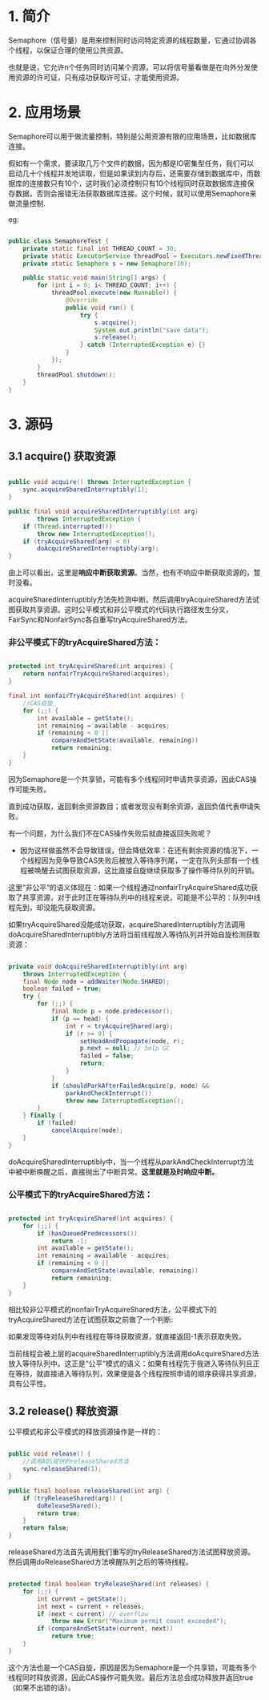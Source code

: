 # 1. 简介

Semaphore（信号量）是用来控制同时访问特定资源的线程数量，它通过协调各个线程，以保证合理的使用公共资源。

也就是说，它允许n个任务同时访问某个资源，可以将信号量看做是在向外分发使用资源的许可证，只有成功获取许可证，才能使用资源。

# 2. 应用场景

Semaphore可以用于做流量控制，特别是公用资源有限的应用场景，比如数据库连接。

假如有一个需求，要读取几万个文件的数据，因为都是IO密集型任务，我们可以启动几十个线程并发地读取，但是如果读到内存后，还需要存储到数据库中，而数据库的连接数只有10个，这时我们必须控制只有10个线程同时获取数据库连接保存数据，否则会报错无法获取数据库连接。这个时候，就可以使用Semaphore来做流量控制.

eg:

```Java

public class SemaphoreTest {
    private static final int THREAD_COUNT = 30;
    private static ExecutorService threadPool = Executors.newFixedThreadPool(THREAD_COUNT);
    private static Semaphore s = new Semaphore(10);

    public static void main(String[] args) {
        for (int i = 0; i< THREAD_COUNT; i++) {
            threadPool.execute(new Runnable() {
                @Override
                public void run() {
                    try {
                        s.acquire();
                        System.out.println("save data");
                        s.release();
                    } catch (InterruptedException e) {}
                }
            });
        }
        threadPool.shutdown();
    }
}


```

# 3. 源码

## 3.1 acquire() 获取资源

```Java

public void acquire() throws InterruptedException {
    sync.acquireSharedInterruptibly(1);
}

public final void acquireSharedInterruptibly(int arg)
        throws InterruptedException {
    if (Thread.interrupted())
        throw new InterruptedException();
    if (tryAcquireShared(arg) < 0)
        doAcquireSharedInterruptibly(arg);
}

```

由上可以看出，这里是**响应中断获取资源**。当然，也有不响应中断获取资源的，暂时没看。

acquireSharedInterruptibly方法先检测中断。然后调用tryAcquireShared方法试图获取共享资源。这时公平模式和非公平模式的代码执行路径发生分叉，FairSync和NonfairSync各自重写tryAcquireShared方法。

### 非公平模式下的tryAcquireShared方法：

```Java

protected int tryAcquireShared(int acquires) {
    return nonfairTryAcquireShared(acquires);
}

final int nonfairTryAcquireShared(int acquires) {
	//CAS自旋
    for (;;) {
        int available = getState();
        int remaining = available - acquires;
        if (remaining < 0 ||
            compareAndSetState(available, remaining))
            return remaining;
    }
}

```

因为Semaphore是一个共享锁，可能有多个线程同时申请共享资源，因此CAS操作可能失败。

直到成功获取，返回剩余资源数目；或者发现没有剩余资源，返回负值代表申请失败。

有一个问题，为什么我们不在CAS操作失败后就直接返回失败呢？

- 因为这样做虽然不会导致错误，但会降低效率：在还有剩余资源的情况下，一个线程因为竞争导致CAS失败后被放入等待序列尾，一定在队列头部有一个线程被唤醒去试图获取资源，这比直接自旋继续获取多了操作等待队列的开销。

这里“非公平”的语义体现在：如果一个线程通过nonfairTryAcquireShared成功获取了共享资源，对于此时正在等待队列中的线程来说，可能是不公平的：队列中线程先到，却没能先获取资源。

如果tryAcquireShared没能成功获取，acquireSharedInterruptibly方法调用doAcquireSharedInterruptibly方法将当前线程放入等待队列并开始自旋检测获取资源：

```Java

private void doAcquireSharedInterruptibly(int arg)
    throws InterruptedException {
    final Node node = addWaiter(Node.SHARED);
    boolean failed = true;
    try {
        for (;;) {
            final Node p = node.predecessor();
            if (p == head) {
                int r = tryAcquireShared(arg);
                if (r >= 0) {
                    setHeadAndPropagate(node, r);
                    p.next = null; // help GC
                    failed = false;
                    return;
                }
            }
            if (shouldParkAfterFailedAcquire(p, node) &&
                parkAndCheckInterrupt())
                throw new InterruptedException();
        }
    } finally {
        if (failed)
            cancelAcquire(node);
    }
}

```

doAcquireSharedInterruptibly中，当一个线程从parkAndCheckInterrupt方法中被中断唤醒之后，直接抛出了中断异常。**这里就是及时响应中断。**

### 公平模式下的tryAcquireShared方法：

```Java

protected int tryAcquireShared(int acquires) {
    for (;;) {
        if (hasQueuedPredecessors())
            return -1;
        int available = getState();
        int remaining = available - acquires;
        if (remaining < 0 ||
            compareAndSetState(available, remaining))
            return remaining;
    }
}

```

相比较非公平模式的nonfairTryAcquireShared方法，公平模式下的tryAcquireShared方法在试图获取之前做了一个判断:

如果发现等待对队列中有线程在等待获取资源，就直接返回-1表示获取失败。

当前线程会被上层的acquireSharedInterruptibly方法调用doAcquireShared方法放入等待队列中。这正是“公平”模式的语义：如果有线程先于我进入等待队列且正在等待，就直接进入等待队列，效果便是各个线程按照申请的顺序获得共享资源，具有公平性。

## 3.2 release() 释放资源

公平模式和非公平模式的释放资源操作是一样的：

```Java

public void release() {
	//调用AQS提供的releaseShared方法
    sync.releaseShared(1);
}

public final boolean releaseShared(int arg) {
    if (tryReleaseShared(arg)) {
        doReleaseShared();
        return true;
    }
    return false;
}


```

releaseShared方法首先调用我们重写的tryReleaseShared方法试图释放资源。然后调用doReleaseShared方法唤醒队列之后的等待线程。

```Java

protected final boolean tryReleaseShared(int releases) {
    for (;;) {
        int current = getState();
        int next = current + releases;
        if (next < current) // overflow
            throw new Error("Maximum permit count exceeded");
        if (compareAndSetState(current, next))
            return true;
    }
}

```

这个方法也是一个CAS自旋，原因是因为Semaphore是一个共享锁，可能有多个线程同时释放资源，因此CAS操作可能失败。最后方法总会成功释放并返回true（如果不出错的话）。